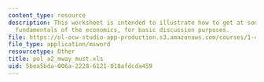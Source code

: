 ```yaml
---
content_type: resource
description: This worksheet is intended to illustrate how to get at some of the simple
  fundamentals of the economics, for basic discussion purposes.
file: https://ol-ocw-studio-app-production.s3.amazonaws.com/courses/1-46-strategic-management-in-the-design-and-construction-value-chain-fall-2003/5bea5bda006a22286121018afdcda459_pol_a2_mway_must.xls
file_type: application/msword
resourcetype: Other
title: pol_a2_mway_must.xls
uid: 5bea5bda-006a-2228-6121-018afdcda459
---
```

